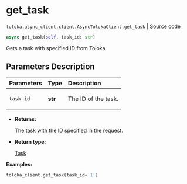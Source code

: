 # get_task
`toloka.async_client.client.AsyncTolokaClient.get_task` | [Source code](https://github.com/Toloka/toloka-kit/blob/v1.2.0/src/async_client/client.py#L0)

```python
async get_task(self, task_id: str)
```

Gets a task with specified ID from Toloka.

## Parameters Description

| Parameters | Type | Description |
| :----------| :----| :-----------|
`task_id`|**str**|<p>The ID of the task.</p>

* **Returns:**

  The task with the ID specified in the request.

* **Return type:**

  [Task](toloka.client.task.Task.md)

**Examples:**


```python
toloka_client.get_task(task_id='1')
```
